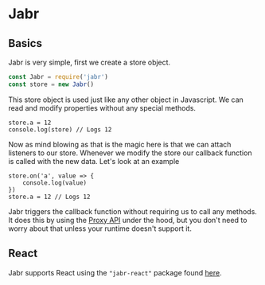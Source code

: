 # Jabr

## Basics
Jabr is very simple, first we create a store object.
```js
const Jabr = require('jabr')
const store = new Jabr()
```
This store object is used just like any other object in Javascript. We can read and modify properties without any special methods.
```
store.a = 12
console.log(store) // Logs 12
```
Now as mind blowing as that is the magic here is that we can attach listeners to our store. Whenever we  modify  the store our callback function is called with the new data. Let's look at an example
```
store.on('a', value => {
	console.log(value)
})
store.a = 12 // Logs 12
```
Jabr triggers the callback function without requiring us to call any methods. It does this by using the [Proxy API](https://developer.mozilla.org/en-US/docs/Web/JavaScript/Reference/Global_Objects/Proxy) under the hood, but you don't need to worry about that unless your runtime doesn't support it.

## React
Jabr supports React using the `"jabr-react"` package found [here](https://github.com/L1lith/Jabr-React).
